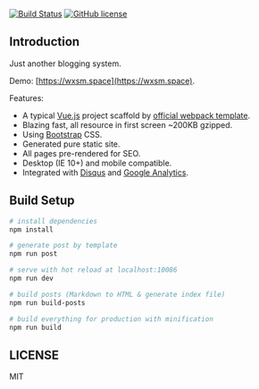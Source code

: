 [![Build Status](https://travis-ci.org/wxsms/blog.svg?branch=master)](https://travis-ci.org/wxsms/blog)
[![GitHub license](https://img.shields.io/badge/license-MIT-blue.svg)](https://raw.githubusercontent.com/wxsms/wxsms.github.io/src/LICENSE)

## Introduction

Just another blogging system.

Demo: [https://wxsm.space](https://wxsm.space).

Features:

* A typical [Vue.js](https://github.com/vuejs/vue) project scaffold by [official webpack template](https://github.com/vuejs-templates/webpack).
* Blazing fast, all resource in first screen ~200KB gzipped.
* Using [Bootstrap](https://github.com/twbs/bootstrap) CSS.
* Generated pure static site.
* All pages pre-rendered for SEO.
* Desktop (IE 10+) and mobile compatible.
* Integrated with [Disqus](https://disqus.com) and [Google Analytics](https://analytics.google.com).

## Build Setup

``` bash
# install dependencies
npm install

# generate post by template
npm run post

# serve with hot reload at localhost:10086
npm run dev

# build posts (Markdown to HTML & generate index file)
npm run build-posts

# build everything for production with minification
npm run build
```

## LICENSE

MIT
